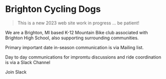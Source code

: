 # Brighton Cycling Dogs

> This is a new 2023 web site work in progress ... be patient!

We are a Brighton, MI based K-12 Mountain Bike club associated with Brighton High School, also supporting surrounding communities.

Primary important date in-season communication is via Mailing list. 

Day to day communications for impromtu discussions and ride coordination is via a Slack Channel 

<v-btn href='https://join.slack.com/t/brightoncyclingclub/shared_invite/zt-1sflc7k1y-lbnVM7vTVqlpGs3AbDWNXA'><v-icon icon="mdi:mdi-slack" /> Join Slack </v-btn>

<!--@include: ./equipment.md-->

